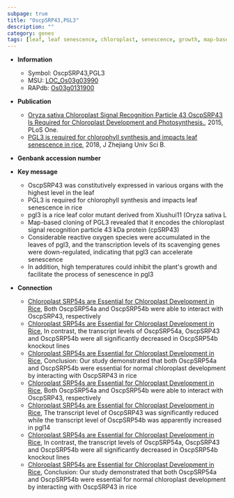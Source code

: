 ```yaml
---
subpage: true
title: "OscpSRP43,PGL3"
description: ""
category: genes
tags: [leaf, leaf senescence, chloroplast, senescence, growth, map-based cloning, reactive oxygen species]
---
```


* **Information**  
    + Symbol: OscpSRP43,PGL3  
    + MSU: [LOC_Os03g03990](http://rice.plantbiology.msu.edu/cgi-bin/ORF_infopage.cgi?orf=LOC_Os03g03990)  
    + RAPdb: [Os03g0131900](http://rapdb.dna.affrc.go.jp/viewer/gbrowse_details/irgsp1?name=Os03g0131900)  

* **Publication**  
    + [Oryza sativa Chloroplast Signal Recognition Particle 43 OscpSRP43 Is Required for Chloroplast Development and Photosynthesis.](http://www.ncbi.nlm.nih.gov/pubmed?term=Oryza+sativa+Chloroplast+Signal+Recognition+Particle+43+OscpSRP43+Is+Required+for+Chloroplast+Development+and+Photosynthesis.%5BTitle%5D), 2015, PLoS One.
    + [PGL3 is required for chlorophyll synthesis and impacts leaf senescence in rice](http://www.ncbi.nlm.nih.gov/pubmed?term=PGL3+is+required+for+chlorophyll+synthesis+and+impacts+leaf+senescence+in+rice%5BTitle%5D), 2018, J Zhejiang Univ Sci B.

* **Genbank accession number**  

* **Key message**  
    + OscpSRP43 was constitutively expressed in various organs with the highest level in the leaf
    + PGL3 is required for chlorophyll synthesis and impacts leaf senescence in rice
    + pgl3 is a rice leaf color mutant derived from Xiushui11 (Oryza sativa L
    + Map-based cloning of PGL3 revealed  that it encodes the chloroplast signal recognition particle 43 kDa protein (cpSRP43)
    + Considerable reactive oxygen species were accumulated in the leaves of pgl3, and the transcription levels of its scavenging genes were down-regulated, indicating that pgl3 can accelerate senescence
    + In addition, high temperatures could inhibit the plant's growth and facilitate the process of senescence in pgl3

* **Connection**  
    + [Chloroplast SRP54s are Essential for Chloroplast Development in Rice](http://www.ncbi.nlm.nih.gov/pubmed?term=Chloroplast+SRP54s+are+Essential+for+Chloroplast+Development+in+Rice%5BTitle%5D),  Both OscpSRP54a and OscpSRP54b were able to interact with OscpSRP43, respectively
    + [Chloroplast SRP54s are Essential for Chloroplast Development in Rice](http://www.ncbi.nlm.nih.gov/pubmed?term=Chloroplast+SRP54s+are+Essential+for+Chloroplast+Development+in+Rice%5BTitle%5D),  In contrast, the transcript levels of OscpSRP54a, OscpSRP43 and OscpSRP54b were all significantly decreased in OscpSRP54b knockout lines
    + [Chloroplast SRP54s are Essential for Chloroplast Development in Rice](http://www.ncbi.nlm.nih.gov/pubmed?term=Chloroplast+SRP54s+are+Essential+for+Chloroplast+Development+in+Rice%5BTitle%5D),   Conclusion: Our study demonstrated that both OscpSRP54a and OscpSRP54b were essential for normal chloroplast development by interacting with OscpSRP43 in rice
    + [Chloroplast SRP54s are Essential for Chloroplast Development in Rice](http://www.ncbi.nlm.nih.gov/pubmed?term=Chloroplast+SRP54s+are+Essential+for+Chloroplast+Development+in+Rice%5BTitle%5D),  Both OscpSRP54a and OscpSRP54b were able to interact with OscpSRP43, respectively
    + [Chloroplast SRP54s are Essential for Chloroplast Development in Rice](http://www.ncbi.nlm.nih.gov/pubmed?term=Chloroplast+SRP54s+are+Essential+for+Chloroplast+Development+in+Rice%5BTitle%5D),  The transcript level of OscpSRP43 was significantly reduced while the transcript level of OscpSRP54b was apparently increased in pgl14
    + [Chloroplast SRP54s are Essential for Chloroplast Development in Rice](http://www.ncbi.nlm.nih.gov/pubmed?term=Chloroplast+SRP54s+are+Essential+for+Chloroplast+Development+in+Rice%5BTitle%5D),  In contrast, the transcript levels of OscpSRP54a, OscpSRP43 and OscpSRP54b were all significantly decreased in OscpSRP54b knockout lines
    + [Chloroplast SRP54s are Essential for Chloroplast Development in Rice](http://www.ncbi.nlm.nih.gov/pubmed?term=Chloroplast+SRP54s+are+Essential+for+Chloroplast+Development+in+Rice%5BTitle%5D),   Conclusion: Our study demonstrated that both OscpSRP54a and OscpSRP54b were essential for normal chloroplast development by interacting with OscpSRP43 in rice



